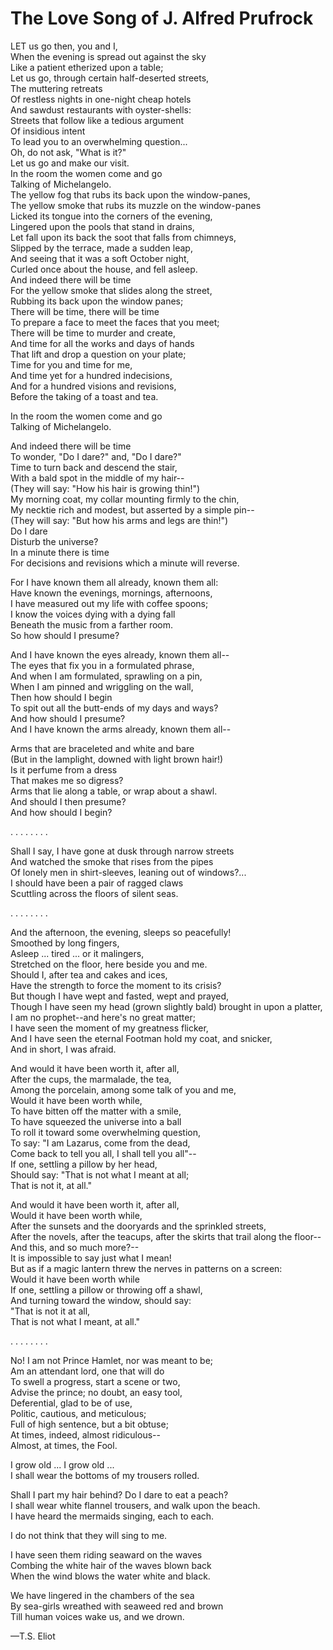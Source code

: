 # The Love Song of J. Alfred Prufrock

LET us go then, you and I,  
When the evening is spread out against the sky  
Like a patient etherized upon a table;  
Let us go, through certain half-deserted streets,  
The muttering retreats  
Of restless nights in one-night cheap hotels  
And sawdust restaurants with oyster-shells:  
Streets that follow like a tedious argument  
Of insidious intent  
To lead you to an overwhelming question...  
Oh, do not ask, "What is it?"  
Let us go and make our visit.  
In the room the women come and go  
Talking of Michelangelo.  
The yellow fog that rubs its back upon the window-panes,  
The yellow smoke that rubs its muzzle on the window-panes  
Licked its tongue into the corners of the evening,  
Lingered upon the pools that stand in drains,  
Let fall upon its back the soot that falls from chimneys,  
Slipped by the terrace, made a sudden leap,  
And seeing that it was a soft October night,  
Curled once about the house, and fell asleep.  
And indeed there will be time  
For the yellow smoke that slides along the street,  
Rubbing its back upon the window panes;  
There will be time, there will be time  
To prepare a face to meet the faces that you meet;  
There will be time to murder and create,  
And time for all the works and days of hands  
That lift and drop a question on your plate;  
Time for you and time for me,  
And time yet for a hundred indecisions,  
And for a hundred visions and revisions,  
Before the taking of a toast and tea.  
  
In the room the women come and go  
Talking of Michelangelo.  
  
And indeed there will be time  
To wonder, "Do I dare?" and, "Do I dare?"  
Time to turn back and descend the stair,  
With a bald spot in the middle of my hair--  
(They will say: "How his hair is growing thin!")  
My morning coat, my collar mounting firmly to the chin,  
My necktie rich and modest, but asserted by a simple pin--  
(They will say: "But how his arms and legs are thin!")  
Do I dare  
Disturb the universe?  
In a minute there is time  
For decisions and revisions which a minute will reverse.  
  
For I have known them all already, known them all:  
Have known the evenings, mornings, afternoons,  
I have measured out my life with coffee spoons;  
I know the voices dying with a dying fall  
Beneath the music from a farther room.  
  So how should I presume?  
  
And I have known the eyes already, known them all--  
The eyes that fix you in a formulated phrase,  
And when I am formulated, sprawling on a pin,  
When I am pinned and wriggling on the wall,  
Then how should I begin  
To spit out all the butt-ends of my days and ways?  
  And how should I presume?  
  And I have known the arms already, known them all--  
  
Arms that are braceleted and white and bare  
(But in the lamplight, downed with light brown hair!)  
Is it perfume from a dress  
That makes me so digress?  
Arms that lie along a table, or wrap about a shawl.  
  And should I then presume?  
  And how should I begin?  
  
.      .      .      .      .      .      .      .  
  
Shall I say, I have gone at dusk through narrow streets  
And watched the smoke that rises from the pipes  
Of lonely men in shirt-sleeves, leaning out of windows?...  
I should have been a pair of ragged claws  
Scuttling across the floors of silent seas.  
  
.      .      .      .      .      .      .      .  
  
And the afternoon, the evening, sleeps so peacefully!  
Smoothed by long fingers,  
Asleep ... tired ... or it malingers,  
Stretched on the floor, here beside you and me.  
Should I, after tea and cakes and ices,  
Have the strength to force the moment to its crisis?  
But though I have wept and fasted, wept and prayed,  
Though I have seen my head (grown slightly bald) brought in upon a platter,  
I am no prophet--and here's no great matter;  
I have seen the moment of my greatness flicker,  
And I have seen the eternal Footman hold my coat, and snicker,  
And in short, I was afraid.  
  
And would it have been worth it, after all,  
After the cups, the marmalade, the tea,  
Among the porcelain, among some talk of you and me,  
Would it have been worth while,  
To have bitten off the matter with a smile,  
To have squeezed the universe into a ball  
To roll it toward some overwhelming question,  
To say: "I am Lazarus, come from the dead,  
Come back to tell you all, I shall tell you all"--  
If one, settling a pillow by her head,  
  Should say: "That is not what I meant at all;  
  That is not it, at all."  
  
And would it have been worth it, after all,  
Would it have been worth while,  
After the sunsets and the dooryards and the sprinkled streets,  
After the novels, after the teacups, after the skirts that trail along the floor--  
And this, and so much more?--  
It is impossible to say just what I mean!  
But as if a magic lantern threw the nerves in patterns on a screen:  
Would it have been worth while  
If one, settling a pillow or throwing off a shawl,  
And turning toward the window, should say:  
  "That is not it at all,  
  That is not what I meant, at all."  
  
.      .      .      .      .      .      .      .  
  
No! I am not Prince Hamlet, nor was meant to be;  
Am an attendant lord, one that will do  
To swell a progress, start a scene or two,  
Advise the prince; no doubt, an easy tool,  
Deferential, glad to be of use,  
Politic, cautious, and meticulous;  
Full of high sentence, but a bit obtuse;  
At times, indeed, almost ridiculous--  
Almost, at times, the Fool.  
  
I grow old ... I grow old ...  
I shall wear the bottoms of my trousers rolled.  
  
Shall I part my hair behind? Do I dare to eat a peach?  
I shall wear white flannel trousers, and walk upon the beach.  
I have heard the mermaids singing, each to each.  
  
I do not think that they will sing to me.  
  
I have seen them riding seaward on the waves  
Combing the white hair of the waves blown back  
When the wind blows the water white and black.  
  
We have lingered in the chambers of the sea  
By sea-girls wreathed with seaweed red and brown  
Till human voices wake us, and we drown.  


—T.S. Eliot